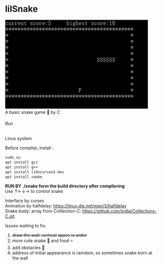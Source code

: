 # lilSnake  

![image](https://github.com/Asuka124/lilSnake/blob/master/example.jpg)  
A basic snake game 🐍 by C

###### Run  
Linux system  

Before complier, install :  
```
sudo su
apt install gcc
apt install g++
apt install libncurses5-dev
apt install cmake

```  
**RUN BY ./snake form the build directory after compliering**  
Use  ↑←↓→ to control snake  

Interface by curses  
Animation by halfdelay: https://linux.die.net/man/3/halfdelay  
Snake body: array from Colllection-C: https://github.com/srdja/Collections-C.git  


Issues waiting to fix:    
1. ~~draw the wall: vertical space is wider~~  
2. more cute snake 🐍 and food ⭐  
3. add obstacles 🌵  
4. address of initial appearance is ramdom, so sometimes snake born at the wall

